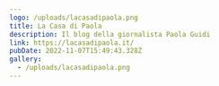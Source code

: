 ```yaml
---
logo: /uploads/lacasadipaola.png
title: La Casa di Paola
description: Il blog della giornalista Paola Guidi
link: https://lacasadipaola.it/
pubDate: 2022-11-07T15:49:43.328Z
gallery:
  - /uploads/lacasadipaola.png
---
```

